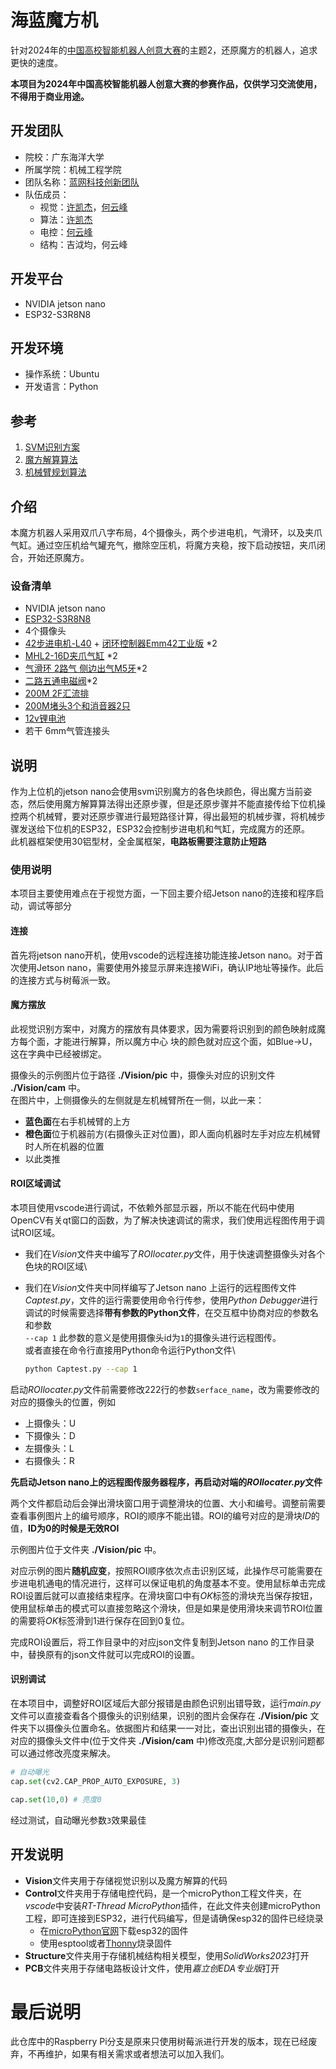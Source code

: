 # 海蓝魔方机

针对2024年的[中国高校智能机器人创意大赛](https://www.robotcontest.cn/datacenter/news/detail?id=6292)的主题2，还原魔方的机器人，追求更快的速度。

**本项目为2024年中国高校智能机器人创意大赛的参赛作品，仅供学习交流使用，不得用于商业用途。**

## 开发团队

- 院校：广东海洋大学
- 所属学院：机械工程学院
- 团队名称：[蓝网科技创新团队](https://gitee.com/blue-net-vision)
- 队伍成员：
  - 视觉：[许凯杰](https://gitee.com/d-vision)，[何云峰](https://gitee.com/iven_he)
  - 算法：[许凯杰](https://gitee.com/d-vision)
  - 电控：[何云峰](https://gitee.com/iven_he)
  - 结构：吉泧均，何云峰

## 开发平台

- NVIDIA jetson nano
- ESP32-S3R8N8

## 开发环境

- 操作系统：Ubuntu
- 开发语言：Python

## 参考

1. [SVM识别方案](https://blog.csdn.net/lemonbit/article/details/117004167)
2. [魔方解算算法](https://github.com/hkociemba/RubiksCube-TwophaseSolver)
3. [机械臂规划算法](https://gitee.com/harry-fan/rubiks-cube-robot)

## 介绍

本魔方机器人采用双爪八字布局，4个摄像头，两个步进电机，气滑环，以及夹爪气缸。通过空压机给气罐充气，撤除空压机，将魔方夹稳，按下启动按钮，夹爪闭合，开始还原魔方。

### 设备清单

- NVIDIA jetson nano
- [ESP32-S3R8N8](https://item.szlcsc.com/22034693.html?fromZone=s)
- 4个摄像头
- [42步进电机-L40](https://item.taobao.com/item.htm?abbucket=5&id=682797640293&ns=1&spm=a21n57.1.0.0.6903523cZRZY1D&skuId=5057239338765) + [闭环控制器Emm42工业版](https://item.taobao.com/item.htm?abbucket=5&id=673302946671&ns=1&spm=a21n57.1.0.0.6903523cZRZY1D&skuId=5032954871240) *2
- [MHL2-16D夹爪气缸](https://item.taobao.com/item.htm?id=537049565191&spm=a1z0d.6639537/tb.1997196601.34.257c7484ZwafTI&skuId=3206052770907) *2
- [气滑环 2路气 侧边出气M5牙](https://detail.tmall.com/item.htm?_u=d2qf50kdb8b2&id=555594152568&skuId=3431370232744)*2
- [二路五通电磁阀](https://item.taobao.com/item.htm?spm=a1z09.2.0.0.2e4a2e8dQz8SzG&id=631999517519&_u=42qf50kd72cc)*2
- [200M 2F汇流排](https://item.taobao.com/item.htm?spm=a1z09.2.0.0.2e4a2e8dQz8SzG&id=682537654244&_u=42qf50kd02df)
- [200M堵头3个和消音器2只](https://item.taobao.com/item.htm?spm=a1z09.2.0.0.2e4a2e8dQz8SzG&id=682537654244&_u=42qf50kd02df)
- [12v锂电池](https://item.taobao.com/item.htm?spm=a1z09.2.0.0.2e4a2e8dQz8SzG&id=632184698346&_u=42qf50kd578b)
- 若干 6mm气管连接头

## 说明

作为上位机的jetson nano会使用svm识别魔方的各色块颜色，得出魔方当前姿态，然后使用魔方解算算法得出还原步骤，但是还原步骤并不能直接传给下位机操控两个机械臂，要对还原步骤进行最短路径计算，得出最短的机械步骤，将机械步骤发送给下位机的ESP32，ESP32会控制步进电机和气缸，完成魔方的还原。\
此机器框架使用30铝型材，全金属框架，**电路板需要注意防止短路**

### 使用说明

本项目主要使用难点在于视觉方面，一下回主要介绍Jetson nano的连接和程序启动，调试等部分

#### 连接

首先将jetson nano开机，使用vscode的远程连接功能连接Jetson nano。对于首次使用Jetson nano，需要使用外接显示屏来连接WiFi，确认IP地址等操作。此后的连接方式与树莓派一致。

#### 魔方摆放

此视觉识别方案中，对魔方的摆放有具体要求，因为需要将识别到的颜色映射成魔方每个面，才能进行解算，所以魔方中心
块的颜色就对应这个面，如Blue->U，这在字典中已经被绑定。

摄像头的示例图片位于路径 **./Vision/pic** 中，摄像头对应的识别文件 **./Vision/cam** 中。\
在图片中，上侧摄像头的左侧就是左机械臂所在一侧，以此一来：

- **蓝色面**在右手机械臂的上方
- **橙色面**位于机器前方(右摄像头正对位置)，即人面向机器时左手对应左机械臂时人所在机器的位置
- 以此类推

#### ROI区域调试

本项目使用vscode进行调试，不依赖外部显示器，所以不能在代码中使用OpenCV有关qt窗口的函数，为了解决快速调试的需求，我们使用远程图传用于调试ROI区域。

- 我们在*Vision*文件夹中编写了*ROIlocater.py*文件，用于快速调整摄像头对各个色块的ROI区域\
- 我们在*Vision*文件夹中同样编写了Jetson nano 上运行的远程图传文件*Captest.py*，文件的运行需要使用命令行传参，使用*Python Debugger*进行调试的时候需要选择**带有参数的Python文件**，在交互框中协商对应的参数名和参数\
`--cap 1` 此参数的意义是使用摄像头id为`1`的摄像头进行远程图传。\
或者直接在命令行直接用Python命令运行Python文件\

  ```bash
  python Captest.py --cap 1
  ```

启动*ROIlocater.py*文件前需要修改222行的参数`serface_name`，改为需要修改的对应的摄像头的位置，例如

- 上摄像头：U
- 下摄像头：D
- 左摄像头：L
- 右摄像头：R

**先启动Jetson nano上的远程图传服务器程序，再启动对端的*ROIlocater.py*文件**

两个文件都启动后会弹出滑块窗口用于调整滑块的位置、大小和编号。调整前需要查看事例图片上的编号顺序，ROI的顺序不能出错。ROI的编号对应的是滑块*ID*的值，**ID为0的时候是无效ROI**

示例图片位于文件夹 **./Vision/pic** 中。

对应示例的图片**随机应变**，按照ROI顺序依次点击识别区域，此操作尽可能需要在步进电机通电的情况进行，这样可以保证电机的角度基本不变。使用鼠标单击完成ROI设置后就可以直接结束程序。在滑块窗口中有*OK*标签的滑块充当保存按钮，使用鼠标单击的模式可以直接忽略这个滑块，但是如果是使用滑块来调节ROI位置的需要将*OK*标签滑到1进行保存在回到0复位。

完成ROI设置后，将工作目录中的对应json文件复制到Jetson nano 的工作目录中，替换原有的json文件就可以完成ROI的设置。

#### 识别调试

在本项目中，调整好ROI区域后大部分报错是由颜色识别出错导致，运行*main.py*文件可以直接查看各个摄像头的识别结果，识别的图片会保存在 **./Vision/pic** 文件夹下以摄像头位置命名。依据图片和结果一一对比，查出识别出错的摄像头，在对应的摄像头文件中(位于文件夹 **./Vision/cam** 中)修改亮度,大部分是识别问题都可以通过修改亮度来解决。

```python
# 自动曝光
cap.set(cv2.CAP_PROP_AUTO_EXPOSURE, 3)

cap.set(10,0) # 亮度0
```

经过测试，自动曝光参数`3`效果最佳

## 开发说明

- **Vision**文件夹用于存储视觉识别以及魔方解算的代码
- **Control**文件夹用于存储电控代码，是一个microPython工程文件夹，在*vscode*中安装*RT-Thread MicroPython*插件，在此文件夹创建microPython工程，即可连接到ESP32，进行代码编写，但是请确保esp32的固件已经烧录
  - 在[microPython官网](https://micropython.org/)下载esp32的固件
  - 使用esptool或者[Thonny](https://micropython.org/)烧录固件
- **Structure**文件夹用于存储机械结构相关模型，使用*SolidWorks2023*打开
- **PCB**文件夹用于存储电路板设计文件，使用*嘉立创EDA专业版*打开

# 最后说明

此仓库中的Raspberry Pi分支是原来只使用树莓派进行开发的版本，现在已经废弃，不再维护，如果有相关需求或者想法可以加入我们。
